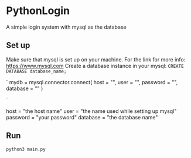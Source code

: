 # PythonLogin
A simple login system with mysql as the database

## Set up
Make sure that mysql is set up on your machine. For the link for more info:
https://www.mysql.com
Create a database instance in your mysql:
`CREATE DATABASE database_name;`

`    mydb = mysql.connector.connect(
        host = "",
        user = "",
        password = "",
        database = ""
    )

`

host = "the host name"
user = "the name used while setting up mysql"
password = "your password"
database = "the database name"

## Run
`python3 main.py`

